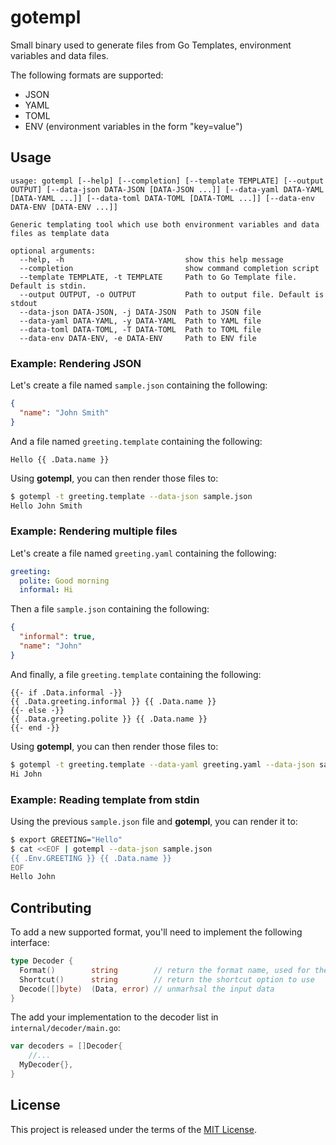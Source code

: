 # gotempl

Small binary used to generate files from Go Templates, environment variables
and data files.

The following formats are supported:

- JSON
- YAML
- TOML
- ENV (environment variables in the form "key=value")

## Usage

```
usage: gotempl [--help] [--completion] [--template TEMPLATE] [--output OUTPUT] [--data-json DATA-JSON [DATA-JSON ...]] [--data-yaml DATA-YAML [DATA-YAML ...]] [--data-toml DATA-TOML [DATA-TOML ...]] [--data-env DATA-ENV [DATA-ENV ...]]

Generic templating tool which use both environment variables and data files as template data

optional arguments:
  --help, -h                           show this help message
  --completion                         show command completion script
  --template TEMPLATE, -t TEMPLATE     Path to Go Template file. Default is stdin.
  --output OUTPUT, -o OUTPUT           Path to output file. Default is stdout
  --data-json DATA-JSON, -j DATA-JSON  Path to JSON file
  --data-yaml DATA-YAML, -y DATA-YAML  Path to YAML file
  --data-toml DATA-TOML, -T DATA-TOML  Path to TOML file
  --data-env DATA-ENV, -e DATA-ENV     Path to ENV file
```

### Example: Rendering JSON

Let's create a file named `sample.json` containing the following:

```json
{
  "name": "John Smith"
}
```

And a file named `greeting.template` containing the following:

```
Hello {{ .Data.name }}
```

Using **gotempl**, you can then render those files to:

```bash
$ gotempl -t greeting.template --data-json sample.json
Hello John Smith
```

### Example: Rendering multiple files

Let's create a file named `greeting.yaml` containing the following:

```yaml
greeting:
  polite: Good morning
  informal: Hi
```

Then a file `sample.json` containing the following:

```json
{
  "informal": true,
  "name": "John"
}
```

And finally, a file `greeting.template` containing the following:

```
{{- if .Data.informal -}}
{{ .Data.greeting.informal }} {{ .Data.name }}
{{- else -}}
{{ .Data.greeting.polite }} {{ .Data.name }}
{{- end -}}
```

Using **gotempl**, you can then render those files to:

```bash
$ gotempl -t greeting.template --data-yaml greeting.yaml --data-json sample.json
Hi John
```

### Example: Reading template from stdin

Using the previous `sample.json` file and **gotempl**, you can render it to:

```bash
$ export GREETING="Hello"
$ cat <<EOF | gotempl --data-json sample.json
{{ .Env.GREETING }} {{ .Data.name }}
EOF
Hello John
```

## Contributing

To add a new supported format, you'll need to implement the following interface:

```go
type Decoder {
  Format()        string        // return the format name, used for the --data-*** option
  Shortcut()      string        // return the shortcut option to use
  Decode([]byte)  (Data, error) // unmarhsal the input data
}
```

The add your implementation to the decoder list in `internal/decoder/main.go`:

```go
var decoders = []Decoder{
	//...
  MyDecoder{},
}
```

## License

This project is released under the terms of the [MIT License](./LICENSE.txt).
